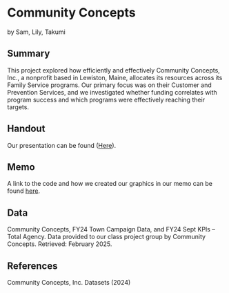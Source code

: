 Community Concepts
================
by Sam, Lily, Takumi

## Summary

This project explored how efficiently and effectively Community Concepts, Inc., a nonprofit based in Lewiston, Maine, allocates its resources across its Family Service programs. Our primary focus was on their Customer and Prevention Services, and we investigated whether funding correlates with program success and which programs were effectively reaching their targets. 

## Handout

Our presentation can be found ([Here](https://github.com/ES-1085/f2024-ds1-project-sam-lily-takumi/blob/26a5205efdac44b3e51f8d78b57507b70c65dfbd/memo/Is%20Community%20Concepts%20meeting%20their%20goals.pdf)).

## Memo

A link to the code and how we created our graphics in our memo can be found [here](memo/memo.Rmd).

## Data

Community Concepts, FY24 Town Campaign Data, and FY24 Sept KPIs – Total Agency. Data provided to our class project group by Community Concepts.
Retrieved: February 2025.

## References

Community Concepts, Inc. Datasets (2024)
